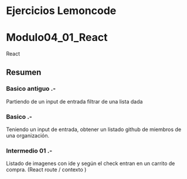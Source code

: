 # Ejercicios Lemoncode

# Modulo04_01_React

React

## Resumen

### Basico antiguo .-

Partiendo de un input de entrada filtrar de una lista dada

### Basico .-

Teniendo un input de entrada, obtener un listado github de miembros de una organización.

### Intermedio 01 .-

Listado de imagenes con ide y según el check entran en un carrito de compra. (React route / contexto )

